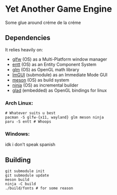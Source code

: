 # Yet Another Game Engine

Some glue around créme de la créme

## Dependencies

It relies heavily on:

- [glfw](https://github.com/glfw/glfw) (OS) as a Multi-Platform window manager
- [entt](https://github.com/skypjack/entt) (OS) as an Entity Component System
- [glm](https://github.com/g-truck/glm) (OS) as OpenGL math library
- [ImGUI](https://github.com/ocornut/imgui) (submodule) as an Immediate Mode GUI
- [meson](https://mesonbuild.com) (OS) as build system
- [ninja](https://ninja-build.com) (OS) as incremental builder
- [glad](https://github.com/dav1dde/glad) (embedded) as OpenGL bindings for linux



### Arch Linux:

```
# Whatever suits u best
pacman -S glfw-{x11, wayland} glm meson ninja
paru -S entt # Whoops
```
### Windows: 

idk i don't speak spanish


## Building

```
git submodule init
git submodule update
meson build
ninja -C build
./build/fonts # for some reason
```
